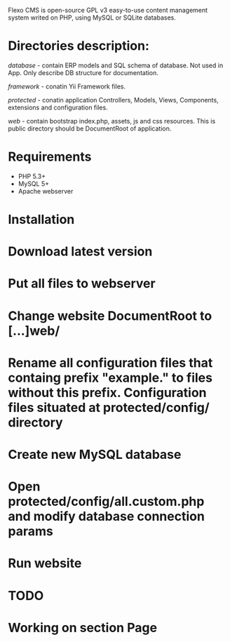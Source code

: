 Flexo CMS is open-source GPL v3 easy-to-use content management system writed on PHP, using MySQL or SQLite databases.

Directories description:
========================

*database* - contain ERP models and SQL schema of database. Not used in App. Only describe DB structure for documentation.

*framework* - conatin Yii Framework files.

*protected* - conatin application Controllers, Models, Views, Components, extensions and configuration files.

*web* - contain bootstrap index.php, assets, js and css resources. This is public directory should be DocumentRoot of application.

Requirements
============

* PHP 5.3+
* MySQL 5+
* Apache webserver

Installation
============

# Download latest version
# Put all files to webserver
# Change website DocumentRoot to [...]web/
# Rename all configuration files that containg prefix "example." to files without this prefix. Configuration files situated at protected/config/ directory
# Create new MySQL database
# Open protected/config/all.custom.php and modify database connection params
# Run website

TODO
====

# Working on section Page

